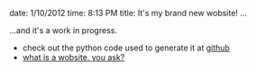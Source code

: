 date: 1/10/2012
time: 8:13 PM
title: It's my brand new wobsite!
...

...and it's a work in progress. 

* check out the python code used to generate it at [github](http://www.github.com/colinmarc/wobsite)
* [what is a wobsite, you ask?](http://xkcd.com/148)
